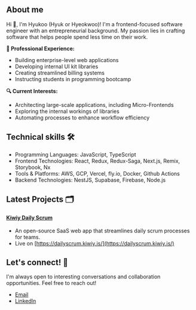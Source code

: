 ## About me

Hi 👋, I'm Hyukoo (Hyuk or Hyeokwoo)! I'm a frontend-focused software engineer with an entrepreneurial background. My passion lies in crafting software that helps people spend less time on their work.

**💼 Professional Experience:**

- Building enterprise-level web applications
- Developing internal UI kit libraries
- Creating streamlined billing systems
- Instructing students in programming bootcamp

**🔍 Current Interests:**

- Architecting large-scale applications, including Micro-Frontends
- Exploring the internal workings of libraries
- Automating processes to enhance workflow efficiency

## Technical skills 🛠️

- Programming Languages: JavaScript, TypeScript
- Frontend Technologies: React, Redux, Redux-Saga, Next.js, Remix, Storybook, Nx
- Tools & Platforms: AWS, GCP, Vercel, fly.io, Docker, Github Actions
- Backend Technologies: NestJS, Supabase, Firebase, Node.js

## Latest Projects 🗂️

#### [Kiwiy Daily Scrum](https://github.com/kiwiy-is/dailyscrum)

- An open-source SaaS web app that streamlines daily scrum processes for teams.
- Live on [https://dailyscrum.kiwiy.is/](https://dailyscrum.kiwiy.is/)


## Let's connect! 🤝

I'm always open to interesting conversations and collaboration opportunities. Feel free to reach out!

- [Email](mailto:hyuk.kwon.epic@outlook.com)
- [LinkedIn](https://www.linkedin.com/in/hyukoo-kwon/)


<!--
**hyukkwonepic/hyukkwonepic** is a ✨ _special_ ✨ repository because its `README.md` (this file) appears on your GitHub profile.

Here are some ideas to get you started:

- 🔭 I’m currently working on ...
- 🌱 I’m currently learning ...
- 👯 I’m looking to collaborate on ...
- 🤔 I’m looking for help with ...
- 💬 Ask me about ...
- 📫 How to reach me: ...
- 😄 Pronouns: ...
- ⚡ Fun fact: ...
-->
